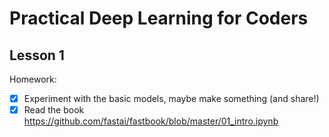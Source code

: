 
# Practical Deep Learning for Coders

## Lesson 1

Homework:

- [x] Experiment with the basic models, maybe make something (and share!)
- [x] Read the book <https://github.com/fastai/fastbook/blob/master/01_intro.ipynb>
